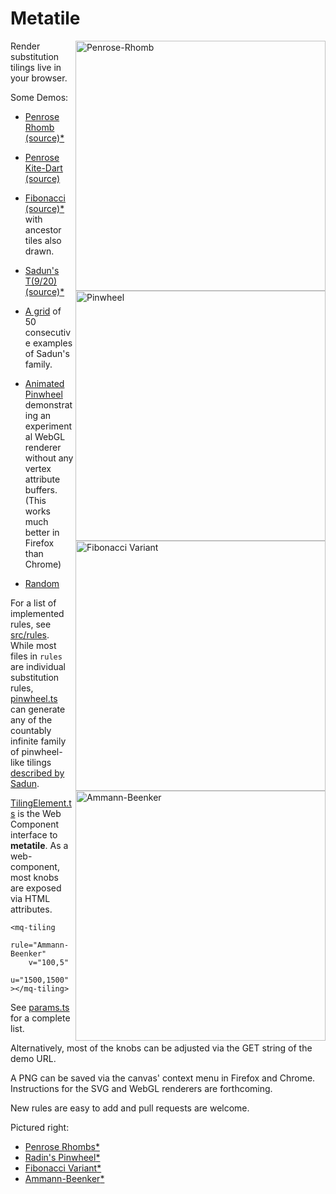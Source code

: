 # Metatile

<img align="right" src="https://tilings.metaquanta.com/sample/penrose_cropped.png" width=400 alt="Penrose-Rhomb"/>
<img align="right" src="https://tilings.metaquanta.com/sample/pinwheel_cropped.png" width=400 alt="Pinwheel"/>
<img align="right" src="https://tilings.metaquanta.com/sample/fibonacci_cropped.png" width=400 alt="Fibonacci Variant"/>
<img align="right" src="https://tilings.metaquanta.com/sample/ammann_cropped.png" width=400 alt="Ammann-Beenker"/>

Render substitution tilings live in your browser.

Some Demos:

- [Penrose Rhomb](https://tilings.metaquanta.com/?rule=Penrose-Rhomb&v=37,12&u=2924,1773&colorSaturation=0.77&colorLightness=0.53&colorHueSpan=0.24&colorHueOffset=0.69) [(source)](https://github.com/metaquanta/metatile/blob/master/src/rules/penrose-rhomb.ts)[*](https://tilings.math.uni-bielefeld.de/substitution/penrose-rhomb/)
- [Penrose Kite-Dart](https://tilings.metaquanta.com/?rule=Penrose-Kite-Dart&v=45,19&u=1685,1179&colorSaturation=0.35&colorLightness=0.51&colorHueSpan=0.24&colorHueOffset=0.63) [(source)](https://github.com/metaquanta/metatile/blob/master/src/rules/penrose-rhomb.ts)

- [Fibonacci](https://tilings.metaquanta.com/?rule=Fibonacci&tilingIncludeAncestors=y&colorAlpha=0.2&v=11,3&u=1500,1500&colorSaturation=0.4&colorLightness=0.4&colorHueSpan=0.2&colorHueOffset=0.4) [(source)](https://github.com/metaquanta/metatile/blob/master/src/rules/fibonacci.ts)[*](https://tilings.math.uni-bielefeld.de/substitution/fibonacci-times-fibonacci-variant/) with ancestor tiles also drawn.

- [Sadun's T(9/20)](https://tilings.metaquanta.com/?rule=Pinwheel&pinwheelP=9&pinwheelQ=20&v=30,0&u=1500,1500&colorSaturation=0.79&colorLightness=0.65&colorHueSpan=0.17&colorHueOffset=0.4) [(source)](https://github.com/metaquanta/metatile/blob/master/src/rules/pinwheel.ts)[*](https://arxiv.org/abs/math/9712263)
- [A grid](https://tilings.metaquanta.com/sadun_pinwheel.html?rule=Pinwheel&v=10,10&u=1019,1779&colorSaturation=0.49&colorLightness=0.75&colorHueSpan=0.23&colorHueOffset=0) of 50 consecutive examples of Sadun's family.

- [Animated Pinwheel](https://tilings.metaquanta.com/bufferless.html) demonstrating an experimental WebGL renderer without any vertex attribute buffers. (This works much better in Firefox than Chrome)

- [Random](https://tilings.metaquanta.com/)

For a list of implemented rules, see [src/rules](https://github.com/metaquanta/metatile/tree/master/src/rules). While most files in `rules` are individual substitution rules, [pinwheel.ts](https://github.com/metaquanta/metatile/blob/master/src/rules/pinwheel.ts) can generate any of the countably infinite family of pinwheel-like tilings [described by Sadun](https://arxiv.org/abs/math/9712263).

[TilingElement.ts](https://github.com/metaquanta/metatile/blob/master/src/TilingElement.ts) is the Web Component interface to **metatile**.
As a web-component, most knobs are exposed via HTML attributes.

```
<mq-tiling
    rule="Ammann-Beenker"
    v="100,5"
    u="1500,1500"
></mq-tiling>

```

See [params.ts](https://github.com/metaquanta/metatile/blob/master/src/params.ts) for a complete list.

Alternatively, most of the knobs can be adjusted via the GET string of the demo URL.

A PNG can be saved via the canvas' context menu in Firefox and Chrome. Instructions for the SVG and WebGL renderers are forthcoming.

New rules are easy to add and pull requests are welcome.

Pictured right:

- [Penrose Rhombs](https://github.com/metaquanta/metatile/blob/master/src/rules/penrose-rhomb.ts)[*](https://tilings.math.uni-bielefeld.de/substitution/penrose-rhomb/)
- [Radin's Pinwheel](https://github.com/metaquanta/metatile/blob/master/src/rules/pinwheel.ts)[*](https://tilings.math.uni-bielefeld.de/substitution/pinwheel/)
- [Fibonacci Variant](https://github.com/metaquanta/metatile/blob/master/src/rules/fibonacci.ts)[*](https://tilings.math.uni-bielefeld.de/substitution/fibonacci-times-fibonacci-variant/)
- [Ammann-Beenker](https://github.com/metaquanta/metatile/blob/master/src/rules/ammann-beenker.ts)[*](https://tilings.math.uni-bielefeld.de/substitution/ammann-beenker/)
